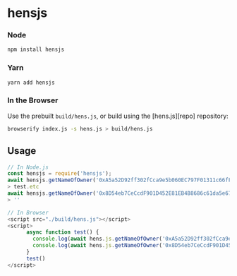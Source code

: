 # hensjs

### Node

```bash
npm install hensjs
```

### Yarn

```bash
yarn add hensjs
```

### In the Browser

Use the prebuilt `build/hens.js`, or
build using the [hens.js][repo] repository:

```bash
browserify index.js -s hens.js > build/hens.js
```

## Usage

```js
// In Node.js
const hensjs = require('hensjs');
await hensjs.getNameOfOwner('0xA5a52D92ff302fCca9e5b060EC797F01311c66fF')
> test.etc
await hensjs.getNameOfOwner('0x8D54eb7CeCcdF901D452E81EB4B8686c61da5e67')
> ''
```


```js
// In Browser
<script src="./build/hens.js"></script>
<script>
      async function test() {
        console.log(await hens.js.getNameOfOwner('0xA5a52D92ff302fCca9e5b060EC797F01311c66fF'))
        console.log(await hens.js.getNameOfOwner('0x8D54eb7CeCcdF901D452E81EB4B8686c61da5e67'))
      }
      test()
</script>
```
